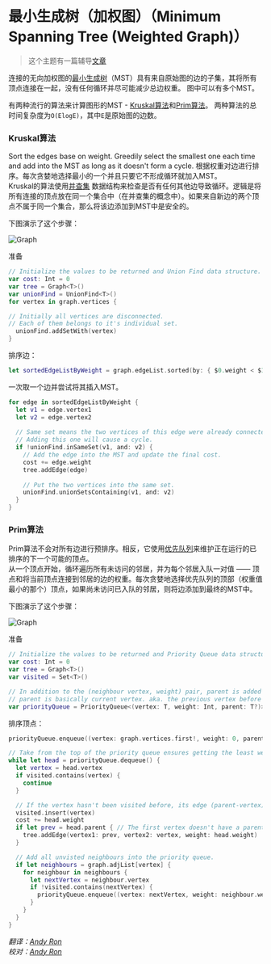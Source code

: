 # 最小生成树（加权图）（Minimum Spanning Tree (Weighted Graph)）


> 这个主题有一篇辅导[文章](https://www.raywenderlich.com/169392/swift-algorithm-club-minimum-spanning-tree-with-prims-algorithm)

连接的无向加权图的[最小生成树](https://en.wikipedia.org/wiki/Minimum_spanning_tree)（MST）具有来自原始图的边的子集，其将所有顶点连接在一起，没有任何循环并尽可能减少总边权重。 图中可以有多个MST。

有两种流行的算法来计算图形的MST - [Kruskal算法](https://en.wikipedia.org/wiki/Kruskal's_algorithm)和[Prim算法](https://en.wikipedia.org/wiki/Prim's_algorithm)。 两种算法的总时间复杂度为`O(ElogE)`，其中`E`是原始图的边数。

### Kruskal算法

Sort the edges base on weight. Greedily select the smallest one each time and add into the MST as long as it doesn't form a cycle.
根据权重对边进行排序。每次贪婪地选择最小的一个并且只要它不形成循环就加入MST。  
Kruskal的算法使用[并查集](../Union-Find) 数据结构来检查是否有任何其他边导致循环。逻辑是将所有连接的顶点放在同一个集合中（在并查集的概念中）。如果来自新边的两个顶点不属于同一个集合，那么将该边添加到MST中是安全的。

下图演示了这个步骤：

![Graph](Images/kruskal.png)

准备
```swift
// Initialize the values to be returned and Union Find data structure.
var cost: Int = 0
var tree = Graph<T>()
var unionFind = UnionFind<T>()
for vertex in graph.vertices {

// Initially all vertices are disconnected.
// Each of them belongs to it's individual set.
  unionFind.addSetWith(vertex)
}
```

排序边：
```swift
let sortedEdgeListByWeight = graph.edgeList.sorted(by: { $0.weight < $1.weight })
```

一次取一个边并尝试将其插入MST。
```swift
for edge in sortedEdgeListByWeight {
  let v1 = edge.vertex1
  let v2 = edge.vertex2 
  
  // Same set means the two vertices of this edge were already connected in the MST.
  // Adding this one will cause a cycle.
  if !unionFind.inSameSet(v1, and: v2) {
    // Add the edge into the MST and update the final cost.
    cost += edge.weight
    tree.addEdge(edge)
    
    // Put the two vertices into the same set.
    unionFind.unionSetsContaining(v1, and: v2)
  }
}
```

### Prim算法

Prim算法不会对所有边进行预排序。相反，它使用[优先队列](../Priority%20Queue)来维护正在运行的已排序的下一个可能的顶点。  
从一个顶点开始，循环遍历所有未访问的邻居，并为每个邻居入队一对值 —— 顶点和将当前顶点连接到邻居的边的权重。每次贪婪地选择优先队列的顶部（权重值最小的那个）顶点，如果尚未访问已入队的邻居，则将边添加到最终的MST中。

下图演示了这个步骤：

![Graph](Images/prim.png)

准备
```swift
// Initialize the values to be returned and Priority Queue data structure.
var cost: Int = 0
var tree = Graph<T>()
var visited = Set<T>()

// In addition to the (neighbour vertex, weight) pair, parent is added for the purpose of printing out the MST later.
// parent is basically current vertex. aka. the previous vertex before neigbour vertex gets visited.
var priorityQueue = PriorityQueue<(vertex: T, weight: Int, parent: T?)>(sort: { $0.weight < $1.weight })
```

排序顶点：
```swift
priorityQueue.enqueue((vertex: graph.vertices.first!, weight: 0, parent: nil))
```

```swift
// Take from the top of the priority queue ensures getting the least weight edge.
while let head = priorityQueue.dequeue() {
  let vertex = head.vertex
  if visited.contains(vertex) {
    continue
  }

  // If the vertex hasn't been visited before, its edge (parent-vertex) is selected for MST.
  visited.insert(vertex)
  cost += head.weight
  if let prev = head.parent { // The first vertex doesn't have a parent.
    tree.addEdge(vertex1: prev, vertex2: vertex, weight: head.weight)
  }

  // Add all unvisted neighbours into the priority queue.
  if let neighbours = graph.adjList[vertex] {
    for neighbour in neighbours {
      let nextVertex = neighbour.vertex
      if !visited.contains(nextVertex) {
        priorityQueue.enqueue((vertex: nextVertex, weight: neighbour.weight, parent: vertex))
      }
    }
  }
}
```

*翻译：[Andy Ron](https://github.com/andyRon)*  
*校对：[Andy Ron](https://github.com/andyRon)*  

